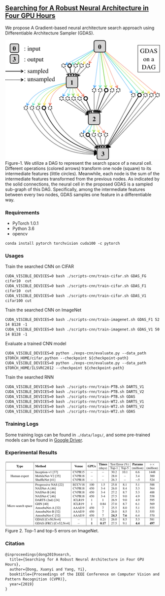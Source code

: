 ## [Searching for A Robust Neural Architecture in Four GPU Hours](http://xuanyidong.com/publication/gradient-based-diff-sampler/)

We propose A Gradient-based neural architecture search approach using Differentiable Architecture Sampler (GDAS).

<img src="data/GDAS.png" width="520">
Figure-1. We utilize a DAG to represent the search space of a neural cell. Different operations (colored arrows) transform one node (square) to its intermediate features (little circles). Meanwhile, each node is the sum of the intermediate features transformed from the previous nodes. As indicated by the solid connections, the neural cell in the proposed GDAS is a sampled sub-graph of this DAG. Specifically, among the intermediate features between every two nodes, GDAS samples one feature in a differentiable way.

### Requirements
- PyTorch 1.0.1
- Python 3.6
- opencv
```
conda install pytorch torchvision cuda100 -c pytorch
```

### Usages

Train the searched CNN on CIFAR
```
CUDA_VISIBLE_DEVICES=0 bash ./scripts-cnn/train-cifar.sh GDAS_FG cifar10  cut
CUDA_VISIBLE_DEVICES=0 bash ./scripts-cnn/train-cifar.sh GDAS_F1 cifar10  cut
CUDA_VISIBLE_DEVICES=0 bash ./scripts-cnn/train-cifar.sh GDAS_V1 cifar100 cut
```

Train the searched CNN on ImageNet
```
CUDA_VISIBLE_DEVICES=0 bash ./scripts-cnn/train-imagenet.sh GDAS_F1 52 14 B128 -1
CUDA_VISIBLE_DEVICES=0 bash ./scripts-cnn/train-imagenet.sh GDAS_V1 50 14 B128 -1
```

Evaluate a trained CNN model
```
CUDA_VISIBLE_DEVICES=0 python ./exps-cnn/evaluate.py --data_path  $TORCH_HOME/cifar.python --checkpoint ${checkpoint-path}
CUDA_VISIBLE_DEVICES=0 python ./exps-cnn/evaluate.py --data_path  $TORCH_HOME/ILSVRC2012 --checkpoint ${checkpoint-path}
```

Train the searched RNN
```
CUDA_VISIBLE_DEVICES=0 bash ./scripts-rnn/train-PTB.sh DARTS_V1
CUDA_VISIBLE_DEVICES=0 bash ./scripts-rnn/train-PTB.sh DARTS_V2
CUDA_VISIBLE_DEVICES=0 bash ./scripts-rnn/train-PTB.sh GDAS
CUDA_VISIBLE_DEVICES=0 bash ./scripts-rnn/train-WT2.sh DARTS_V1
CUDA_VISIBLE_DEVICES=0 bash ./scripts-rnn/train-WT2.sh DARTS_V2
CUDA_VISIBLE_DEVICES=0 bash ./scripts-rnn/train-WT2.sh GDAS
```

### Training Logs
Some training logs can be found in `./data/logs/`, and some pre-trained models can be found in [Google Driver](https://drive.google.com/open?id=1Ofhc49xC1PLIX4O708gJZ1ugzz4td_RJ).

### Experimental Results
<img src="data/imagenet-results.png" width="600">
Figure 2. Top-1 and top-5 errors on ImageNet.

### Citation
```
@inproceedings{dong2019search,
  title={Searching for A Robust Neural Architecture in Four GPU Hours},
  author={Dong, Xuanyi and Yang, Yi},
  booktitle={Proceedings of the IEEE Conference on Computer Vision and Pattern Recognition (CVPR)},
  year={2019}
}
```
